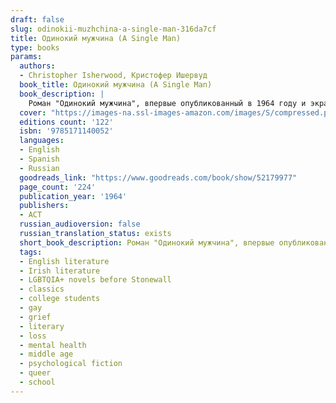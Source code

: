 ```yaml
---
draft: false
slug: odinokii-muzhchina-a-single-man-316da7cf
title: Одинокий мужчина (A Single Man)
type: books
params:
  authors:
  - Christopher Isherwood, Кристофер Ишервуд
  book_title: Одинокий мужчина (A Single Man)
  book_description: |
    Роман "Одинокий мужчина", впервые опубликованный в 1964 году и экранизированный в 2009-м Томом Фордом (с Колином Фертом в главной роли), - одно из самых известных произведений Ишервуда. Один день из жизни немолодого университетского профессора, недавно потерявшего самого близкого человека - и теперь не знающего, как и зачем жить дальше. Он постоянно окружен людьми - людьми, которые, пожалуй, даже любят его и уж точно стараются понять и поддержать. Но их благие намерения лишь заставляют его тем сильнее чувствовать свое абсолютное одиночество.
  cover: "https://images-na.ssl-images-amazon.com/images/S/compressed.photo.goodreads.com/books/1569950915l/52179977.jpg"
  editions count: '122'
  isbn: '9785171140052'
  languages:
  - English
  - Spanish
  - Russian
  goodreads_link: "https://www.goodreads.com/book/show/52179977"
  page_count: '224'
  publication_year: '1964'
  publishers:
  - АСТ
  russian_audioversion: false
  russian_translation_status: exists
  short_book_description: Роман "Одинокий мужчина", впервые опубликованный в 1964 году и экранизированный в 2009-м Томом Фордом (с Колином Фертом в главной роли), - одно из самых известных произведений Ишервуда.
  tags:
  - English literature
  - Irish literature
  - LGBTQIA+ novels before Stonewall
  - classics
  - college students
  - gay
  - grief
  - literary
  - loss
  - mental health
  - middle age
  - psychological fiction
  - queer
  - school
---
```


